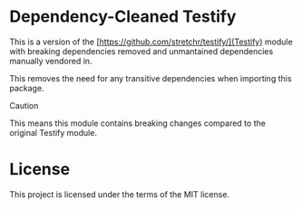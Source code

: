 # Dependency-Cleaned Testify

This is a version of the [https://github.com/stretchr/testify/](Testify) module
with breaking dependencies removed and unmantained dependencies manually
vendored in.

This removes the need for any transitive dependencies when importing this
package.


> [!CAUTION]
> This means this module contains breaking changes compared to the original
> Testify module.


# License

This project is licensed under the terms of the MIT license.
